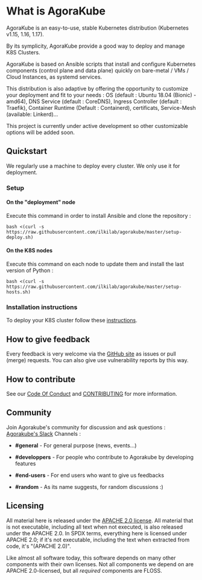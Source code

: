 # What is AgoraKube

AgoraKube is an easy-to-use, stable Kubernetes distribution (Kubernetes v1.15, 1.16, 1.17). 

By its symplicity, AgoraKube provide a good way to deploy and manage K8S Clusters.

AgoraKube is based on Ansible scripts that install and configure Kubernetes components (control plane and data plane) quickly on bare-metal / VMs / Cloud 
Instances, as systemd services.

This distribution is also adaptive by offering the opportunity to customize your deployment and fit to your needs : OS (default : 
Ubuntu 18.04 (Bionic) - amd64), DNS Service (default : CoreDNS), Ingress Controller (default : Traefik), Container Runtime (Default : Containerd), certificats, 
Service-Mesh (available: Linkerd)... 

This project is currently under active development so other customizable options will be added soon.

## Quickstart

We regularly use a machine to deploy every cluster. We only use it for deployment.

### Setup

#### On the "deployment" node

Execute this command in order to install Ansible and clone the repository :
```
bash <(curl -s https://raw.githubusercontent.com/ilkilab/agorakube/master/setup-deploy.sh)
```
#### On the K8S nodes

Execute this command on each node to update them and install the last version of Python : 
```
bash <(curl -s https://raw.githubusercontent.com/ilkilab/agorakube/master/setup-hosts.sh)
```

### Installation instructions

To deploy your K8S cluster follow these [instructions](instructions.md).

## How to give feedback

Every feedback is very welcome via the [GitHub site](https://github.com/ilkilab/agorakube) as issues or pull (merge) requests. You can also give use vulnerability reports by this way.

## How to contribute

See our [Code Of Conduct](https://github.com/ilkilab/agorakube/blob/master/CODE_OF_CONDUCT.md) and [CONTRIBUTING](https://github.com/ilkilab/agorakube/blob/master/docs/CONTRIBUTING.md) for more information.

## Community

Join Agorakube's community for discussion and ask questions : [Agorakube's Slack](http://slack.agorakube.ilkilabs.io/) Channels : 

* **#general** - For general purpose (news, events...) 

* **#developpers** - For people who contribute to Agorakube by developing features 

* **#end-users** - For end users who want to give us feedbacks 

* **#random** - As its name suggests, for random discussions :)

## Licensing

All material here is released under the [APACHE 2.0 license](../about/license.md). All material that is not executable, including all text when not executed, is also released under the APACHE 2.0. In SPDX terms, everything here is licensed under APACHE 2.0; if it's not executable, including the text when extracted from code, it's "(APACHE 2.0)". 

Like almost all software today, this software depends on many other components with their own licenses. Not all components we depend on are APACHE 2.0-licensed, but all *required* components are FLOSS.
